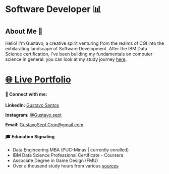 # Software Developer 📊

## About Me 👋

Hello! I'm Gustavo, a creative spirit venturing from the realms of CGI into the exhilarating landscape of Software Development. After the IBM Data Science certification, I've been building my fundamentals on computer science in general: you can look at my study journey [here](http://gustavosept.us-east-1.elasticbeanstalk.com/#educational-journey).

# [🌐 Live Portfolio](http://gustavosept.us-east-1.elasticbeanstalk.com/)

#### 🔗 Connect with me:

**LinkedIn:** [Gustavo Santos](https://www.linkedin.com/in/gustavosept/)

**Instagram:** [@Gustavo.sept](https://www.instagram.com/gustavo.sept/)

**Email:** GustavoSept.Cron@gmail.com

#### 🎓 Education Signaling

+ Data Engineering MBA (PUC-Minas | currently enrolled)
+ IBM Data Science Professional Certificate - Coursera
+ Associate Degree in Game Design (FMU)
+ Over a thousand study hours from various [sources](http://gustavosept.us-east-1.elasticbeanstalk.com/#educational-journey)
